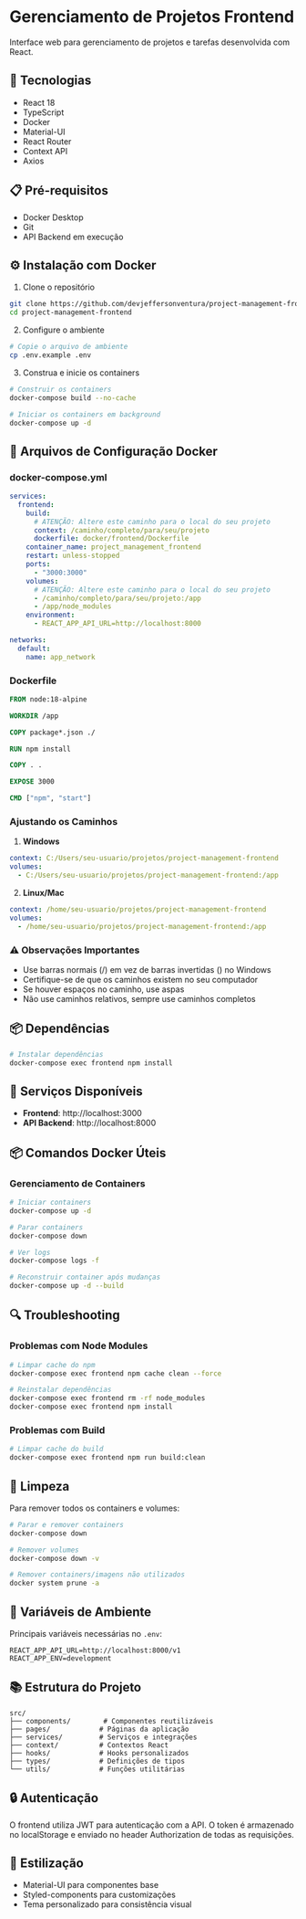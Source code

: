 # Gerenciamento de Projetos Frontend

Interface web para gerenciamento de projetos e tarefas desenvolvida com React.

## 🚀 Tecnologias

- React 18
- TypeScript
- Docker
- Material-UI
- React Router
- Context API
- Axios

## 📋 Pré-requisitos

- Docker Desktop
- Git
- API Backend em execução

## ⚙️ Instalação com Docker

1. Clone o repositório
```bash
git clone https://github.com/devjeffersonventura/project-management-frontend
cd project-management-frontend
```

2. Configure o ambiente
```bash
# Copie o arquivo de ambiente
cp .env.example .env
```

3. Construa e inicie os containers
```bash
# Construir os containers
docker-compose build --no-cache

# Iniciar os containers em background
docker-compose up -d
```

## 🐳 Arquivos de Configuração Docker

### docker-compose.yml
```yaml
services:
  frontend:
    build:
      # ATENÇÃO: Altere este caminho para o local do seu projeto
      context: /caminho/completo/para/seu/projeto
      dockerfile: docker/frontend/Dockerfile
    container_name: project_management_frontend
    restart: unless-stopped
    ports:
      - "3000:3000"
    volumes:
      # ATENÇÃO: Altere este caminho para o local do seu projeto
      - /caminho/completo/para/seu/projeto:/app
      - /app/node_modules
    environment:
      - REACT_APP_API_URL=http://localhost:8000

networks:
  default:
    name: app_network
```

### Dockerfile
```dockerfile
FROM node:18-alpine

WORKDIR /app

COPY package*.json ./

RUN npm install

COPY . .

EXPOSE 3000

CMD ["npm", "start"]
```

### Ajustando os Caminhos

1. **Windows**
```yaml
context: C:/Users/seu-usuario/projetos/project-management-frontend
volumes:
  - C:/Users/seu-usuario/projetos/project-management-frontend:/app
```

2. **Linux/Mac**
```yaml
context: /home/seu-usuario/projetos/project-management-frontend
volumes:
  - /home/seu-usuario/projetos/project-management-frontend:/app
```

### ⚠️ Observações Importantes
- Use barras normais (/) em vez de barras invertidas (\) no Windows
- Certifique-se de que os caminhos existem no seu computador
- Se houver espaços no caminho, use aspas
- Não use caminhos relativos, sempre use caminhos completos

## 📦 Dependências

```bash
# Instalar dependências
docker-compose exec frontend npm install
```

## 🔧 Serviços Disponíveis

- **Frontend**: http://localhost:3000
- **API Backend**: http://localhost:8000

## 📦 Comandos Docker Úteis

### Gerenciamento de Containers
```bash
# Iniciar containers
docker-compose up -d

# Parar containers
docker-compose down

# Ver logs
docker-compose logs -f

# Reconstruir container após mudanças
docker-compose up -d --build
```

## 🔍 Troubleshooting

### Problemas com Node Modules
```bash
# Limpar cache do npm
docker-compose exec frontend npm cache clean --force

# Reinstalar dependências
docker-compose exec frontend rm -rf node_modules
docker-compose exec frontend npm install
```

### Problemas com Build
```bash
# Limpar cache do build
docker-compose exec frontend npm run build:clean
```

## 🧹 Limpeza

Para remover todos os containers e volumes:
```bash
# Parar e remover containers
docker-compose down

# Remover volumes
docker-compose down -v

# Remover containers/imagens não utilizados
docker system prune -a
```

## 📝 Variáveis de Ambiente

Principais variáveis necessárias no `.env`:
```env
REACT_APP_API_URL=http://localhost:8000/v1
REACT_APP_ENV=development
```

## 📚 Estrutura do Projeto

```
src/
├── components/        # Componentes reutilizáveis
├── pages/            # Páginas da aplicação
├── services/         # Serviços e integrações
├── context/          # Contextos React
├── hooks/            # Hooks personalizados
├── types/            # Definições de tipos
└── utils/            # Funções utilitárias
```

## 🔒 Autenticação

O frontend utiliza JWT para autenticação com a API. O token é armazenado no localStorage e enviado no header Authorization de todas as requisições.

## 🎨 Estilização

- Material-UI para componentes base
- Styled-components para customizações
- Tema personalizado para consistência visual

